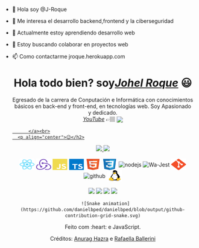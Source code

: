 - 👋 Hola soy @J-Roque
- 👀 Me interesa el desarrollo backend,frontend y la ciberseguridad
- 🌱 Actualmente estoy aprendiendo desarrollo web 
- 💞️ Estoy buscando colaborar en proyectos web
- 📫 Como contactarme  jroque.herokuapp.com

    <div>
        <h1 align="center">Hola todo bien? soy<a href="https://www.linkedin.com/in/edududuribeiro/"><i>Johel
                    Roque</i></a>
            😃️</h1>
        <p align="center">Egresado de la carrera de Conputación e Informática con conocimientos <br> </a> básicos en
            back-end y front-end, en tecnologías web. Soy Apasionado y dedicado. <br> <a
                href="https://www.youtube.com/channel/UCYdpt-6FFX_n-RL81jkxTCg?sub_confirmation=1"><i>YouTube</i></a><span>
                👉🏽️</span>
            <a align="rigth" href="https://www.youtube.com/channel/UCYdpt-6FFX_n-RL81jkxTCg?sub_confirmation=1"
                target="_blank">
                <img width="10%" align="center" valign="middle"
                    src="https://img.shields.io/youtube/channel/subscribers/UCYdpt-6FFX_n-RL81jkxTCg?label=Dcoding&style=social"
                    target="_blank" />

            </a><br>
        <p align="center">😉️</h2>
    </div>


    <!-- <h1 align="center"> 
            Trybe
          </h1>
          
          <p align="center"><i>"A Trybe é uma escola do futuro para qualquer pessoa que deseja construir uma carreira de sucesso em tecnologia. Como estudante a pessoa ainda tem a opção de pagar os estudos apenas quando estiver formada e com um bom trabalho."</i></p> -->

    <div align="center">
        <a href="https://github.com/J-Roque">
            <img height="150em"
                src="https://github-readme-stats.vercel.app/api?username=J-Roque&count_private=true&include_all_commits=true&show_icons=true&theme=dracula&hide_border=false&show_owner=true" />
            <img height="150em"
                src="https://github-readme-stats.vercel.app/api/top-langs/?username=J-Roque&theme=dracula&hide_border=false&&layout=compact" />
        </a>
    </div>

    <div align="center" valign="top"><br>
        <img align="center" alt="React" height="30" width="40"
            src="https://raw.githubusercontent.com/devicons/devicon/master/icons/react/react-original.svg">
        <img align="center" alt="Redux" height="30" width="40"
            src="https://raw.githubusercontent.com/devicons/devicon/master/icons/redux/redux-original.svg">
        <img align="center" alt="Js" height="30" width="40"
            src="https://raw.githubusercontent.com/devicons/devicon/master/icons/javascript/javascript-plain.svg">
        <img align="center" alt="Js" height="30" width="40"
            src="https://raw.githubusercontent.com/devicons/devicon/master/icons/typescript/typescript-plain.svg">
        <img align="center" alt="HTML" height="30" width="40"
            src="https://raw.githubusercontent.com/devicons/devicon/master/icons/html5/html5-original.svg">
        <img align="center" alt="CSS" height="30" width="40"
            src="https://raw.githubusercontent.com/devicons/devicon/master/icons/css3/css3-original.svg">
        <img align="center" alt="nodejs" height="30" width="40"
            src="https://cdn.worldvectorlogo.com/logos/nodejs-icon.svg">
        <img align="center" alt="Wa-Jest" height="30" width="40"
            src="https://cdn.jsdelivr.net/gh/devicons/devicon/icons/jest/jest-plain.svg">
        <img align="center" alt="git" height="30" width="40"
            src="https://raw.githubusercontent.com/devicons/devicon/master/icons/git/git-original.svg">
        <img align="center" alt="github" height="35" width="35" src="/assets/GitHub.png">
        <!--   <img align="center" alt="github" height="30" width="40" src="https://raw.githubusercontent.com/devicons/devicon/master/icons/github/github-original.svg"> -->
        <img align="center" alt="linux" height="30" width="40"
            src="https://raw.githubusercontent.com/devicons/devicon/master/icons/linux/linux-original.svg">
    </div><br>

    <div align="center">
        <a href="https://www.youtube.com/channel/UCYdpt-6FFX_n-RL81jkxTCg?sub_confirmation=1" target="_blank"><img
                src="https://img.shields.io/badge/YouTube-FF0000?style=for-the-badge&logo=youtube&logoColor=white"
                target="_blank"></a>
        <a href="https://www.instagram.com/johel0rmr/" target="_blank"><img
                src="https://img.shields.io/badge/-Instagram-%23E4405F?style=for-the-badge&logo=instagram&logoColor=white"
                target="_blank"></a>
        <!-- <a href="https://www.facebook.com/pr.eduardoribeiro" target="_blank"><img src="https://img.shields.io/badge/Facebook-1877F2?style=for-the-badge&logo=facebook&logoColor=white" target="_blank"></a>  -->
        <a href="https://www.linkedin.com/in/johelroque/" target="_blank"><img
                src="https://img.shields.io/badge/-LinkedIn-%230077B5?style=for-the-badge&logo=linkedin&logoColor=white"
                target="_blank"></a>
        <a href="mailto:johel0rmr@gmail.com"><img
                src="https://img.shields.io/badge/-Gmail-%23333?style=for-the-badge&logo=gmail&logoColor=white"
                target="_blank"></a>
    </div>

    <div align="center">

        ![Snake animation](https://github.com/danielbped/danielbped/blob/output/github-contribution-grid-snake.svg)

    </div>

    <div align="center">
        <p>Feito com :heart: e JavaScript.</p>
        <p>Créditos: <a href="https://github.com/anuraghazra/github-readme-stats">Anurag Hazra</a> e <a
                href="https://github.com/rafaballerini">Rafaella Ballerini</a></p>
    </div>

